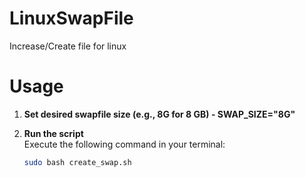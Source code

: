 # LinuxSwapFile
Increase/Create file for linux

# Usage

1. **Set desired swapfile size (e.g., 8G for 8 GB) - SWAP_SIZE="8G"**

2. **Run the script**  
   Execute the following command in your terminal:

   ```bash
   sudo bash create_swap.sh
